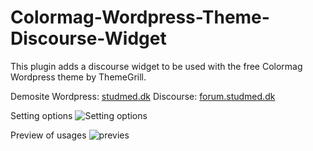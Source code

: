 # Colormag-Wordpress-Theme-Discourse-Widget
This plugin adds a discourse widget to be used with the free Colormag Wordpress theme by ThemeGrill.

Demosite
Wordpress: [studmed.dk](https://forum.studmed.dk)
Discourse: [forum.studmed.dk](https://forum.studmed.dk)

Setting options
![Setting options](https://github.com/frold/Colormag-Wordpress-Theme-Discourse-Widget/blob/master/images/Sk%C3%A6rmbillede%202019-10-28%20kl.%2011.36.41.png)

Preview of usages 
![previes](https://github.com/frold/Colormag-Wordpress-Theme-Discourse-Widget/blob/master/images/screencapture-blog-studmed-dk-2019-10-28-11_36_58.png)
